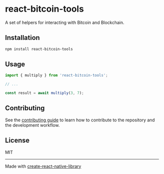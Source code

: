 # react-bitcoin-tools

A set of helpers for interacting with Bitcoin and Blockchain.

## Installation

```sh
npm install react-bitcoin-tools
```

## Usage


```js
import { multiply } from 'react-bitcoin-tools';

// ...

const result = await multiply(3, 7);
```


## Contributing

See the [contributing guide](CONTRIBUTING.md) to learn how to contribute to the repository and the development workflow.

## License

MIT

---

Made with [create-react-native-library](https://github.com/callstack/react-native-builder-bob)
